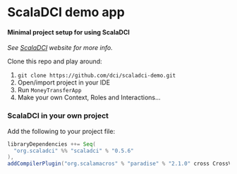 # ScalaDCI demo app

#### Minimal project setup for using ScalaDCI

_See [ScalaDCI](http://scaladci.org) website for more info._

Clone this repo and play around:

1. `git clone https://github.com/dci/scaladci-demo.git`
2. Open/import project in your IDE
3. Run `MoneyTransferApp`
4. Make your own Context, Roles and Interactions...


### ScalaDCI in your own project

Add the following to your project file:

```scala
libraryDependencies ++= Seq(
  "org.scaladci" %% "scaladci" % "0.5.6"
),
addCompilerPlugin("org.scalamacros" % "paradise" % "2.1.0" cross CrossVersion.full)
```